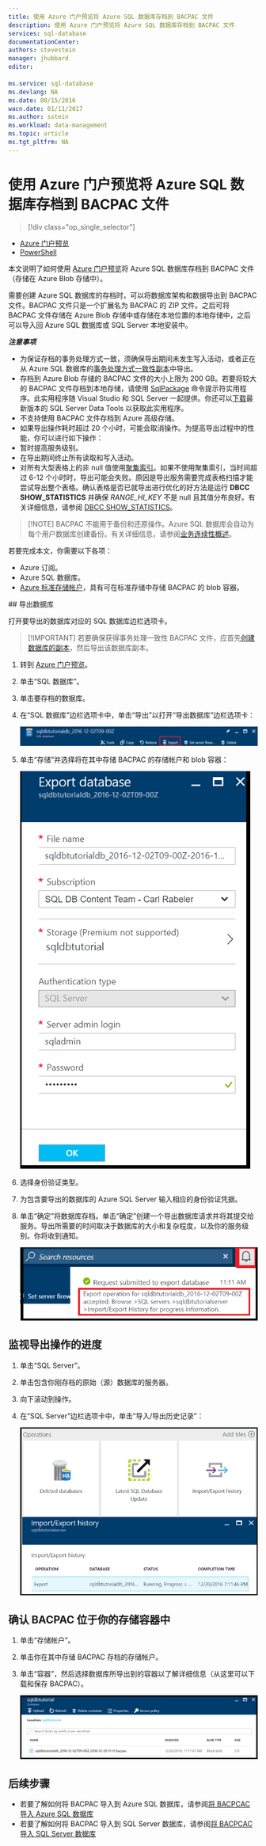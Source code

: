 ```yaml
---
title: 使用 Azure 门户预览将 Azure SQL 数据库存档到 BACPAC 文件
description: 使用 Azure 门户预览将 Azure SQL 数据库存档到 BACPAC 文件
services: sql-database
documentationCenter: 
authors: stevestein
manager: jhubbard
editor: 

ms.service: sql-database
ms.devlang: NA
ms.date: 08/15/2016
wacn.date: 01/11/2017
ms.author: sstein
ms.workload: data-management
ms.topic: article
ms.tgt_pltfrm: NA
---
```


# 使用 Azure 门户预览将 Azure SQL 数据库存档到 BACPAC 文件

> [!div class="op_single_selector"]
- [Azure 门户预览](./sql-database-export.md)
- [PowerShell](./sql-database-export-powershell.md)

本文说明了如何使用 [Azure 门户预览](https://portal.azure.cn)将 Azure SQL 数据库存档到 BACPAC 文件（存储在 Azure Blob 存储中）。

需要创建 Azure SQL 数据库的存档时，可以将数据库架构和数据导出到 BACPAC 文件。BACPAC 文件只是一个扩展名为 BACPAC 的 ZIP 文件。之后可将 BACPAC 文件存储在 Azure Blob 存储中或存储在本地位置的本地存储中，之后可以导入回 Azure SQL 数据库或 SQL Server 本地安装中。

***注意事项***

- 为保证存档的事务处理方式一致，须确保导出期间未发生写入活动，或者正在从 Azure SQL 数据库的[事务处理方式一致性副本](./sql-database-copy.md)中导出。
- 存档到 Azure Blob 存储的 BACPAC 文件的大小上限为 200 GB。若要将较大的 BACPAC 文件存档到本地存储，请使用 [SqlPackage](https://msdn.microsoft.com/zh-cn/library/hh550080.aspx) 命令提示符实用程序。此实用程序随 Visual Studio 和 SQL Server 一起提供。你还可以[下载](https://msdn.microsoft.com/zh-cn/library/mt204009.aspx)最新版本的 SQL Server Data Tools 以获取此实用程序。
- 不支持使用 BACPAC 文件存档到 Azure 高级存储。
- 如果导出操作耗时超过 20 个小时，可能会取消操作。为提高导出过程中的性能，你可以进行如下操作：
 - 暂时提高服务级别。
 - 在导出期间终止所有读取和写入活动。
 - 对所有大型表格上的非 null 值使用[聚集索引](https://msdn.microsoft.com/zh-cn/library/ms190457.aspx)。如果不使用聚集索引，当时间超过 6-12 个小时时，导出可能会失败。原因是导出服务需要完成表格扫描才能尝试导出整个表格。确认表格是否已就导出进行优化的好方法是运行 **DBCC SHOW\_STATISTICS** 并确保 *RANGE\_HI\_KEY* 不是 null 且其值分布良好。有关详细信息，请参阅 [DBCC SHOW\_STATISTICS](https://msdn.microsoft.com/zh-cn/library/ms174384.aspx)。

> [!NOTE] BACPAC 不能用于备份和还原操作。Azure SQL 数据库会自动为每个用户数据库创建备份。有关详细信息，请参阅[业务连续性概述](./sql-database-business-continuity.md)。

若要完成本文，你需要以下各项：

- Azure 订阅。
- Azure SQL 数据库。
- [Azure 标准存储帐户](../storage/storage-create-storage-account.md)，具有可在标准存储中存储 BACPAC 的 blob 容器。

##<a name="export-your-database"></a> 导出数据库

打开要导出的数据库对应的 SQL 数据库边栏选项卡。

> [!IMPORTANT] 若要确保获得事务处理一致性 BACPAC 文件，应首先[创建数据库的副本](./sql-database-copy.md)，然后导出该数据库副本。

1.	转到 [Azure 门户预览](https://portal.azure.cn)。
2.	单击“SQL 数据库”。
3.	单击要存档的数据库。
4.	在“SQL 数据库”边栏选项卡中，单击“导出”以打开“导出数据库”边栏选项卡：

    ![导出按钮][1]

5.  单击“存储”并选择将在其中存储 BACPAC 的存储帐户和 blob 容器：

    ![导出数据库][2]

6. 选择身份验证类型。
7.  为包含要导出的数据库的 Azure SQL Server 输入相应的身份验证凭据。
8.  单击“确定”将数据库存档。单击“确定”创建一个导出数据库请求并将其提交给服务。导出所需要的时间取决于数据库的大小和复杂程度，以及你的服务级别。你将收到通知。

    ![导出通知][3]

## 监视导出操作的进度

1.	单击“SQL Server”。
2.	单击包含你刚存档的原始（源）数据库的服务器。
3.  向下滚动到操作。
4.	在“SQL Server”边栏选项卡中，单击“导入/导出历史记录”：

    ![导入导出历史记录][4]

## 确认 BACPAC 位于你的存储容器中

1.	单击“存储帐户”。
2.	单击你在其中存储 BACPAC 存档的存储帐户。
3.	单击“容器”，然后选择数据库所导出到的容器以了解详细信息（从这里可以下载和保存 BACPAC）。

    ![.bacpac 文件详细信息][5]

## 后续步骤

- 若要了解如何将 BACPAC 导入到 Azure SQL 数据库，请参阅[将 BACPCAC 导入 Azure SQL 数据库](./sql-database-import.md)
- 若要了解如何将 BACPAC 导入到 SQL Server 数据库，请参阅[将 BACPCAC 导入 SQL Server 数据库](https://msdn.microsoft.com/zh-cn/library/hh710052.aspx)

<!--Image references-->
[1]: ./media/sql-database-export/export.png
[2]: ./media/sql-database-export/export-blade.png
[3]: ./media/sql-database-export/export-notification.png
[4]: ./media/sql-database-export/export-history.png
[5]: ./media/sql-database-export/bacpac-archive.png

<!---HONumber=Mooncake_Quality_Review_1202_2016-->